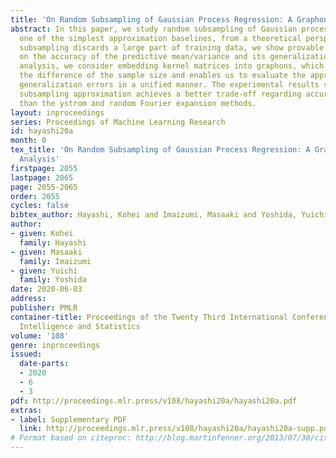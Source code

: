 ```yaml
---
title: 'On Random Subsampling of Gaussian Process Regression: A Graphon-Based Analysis'
abstract: In this paper, we study random subsampling of Gaussian process regression,
  one of the simplest approximation baselines, from a theoretical perspective. Although
  subsampling discards a large part of training data, we show provable guarantees
  on the accuracy of the predictive mean/variance and its generalization ability.For
  analysis, we consider embedding kernel matrices into graphons, which encapsulate
  the difference of the sample size and enables us to evaluate the approximation and
  generalization errors in a unified manner. The experimental results show that the
  subsampling approximation achieves a better trade-off regarding accuracy and runtime
  than the ystrom and random Fourier expansion methods.
layout: inproceedings
series: Proceedings of Machine Learning Research
id: hayashi20a
month: 0
tex_title: 'On Random Subsampling of Gaussian Process Regression: A Graphon-Based
  Analysis'
firstpage: 2055
lastpage: 2065
page: 2055-2065
order: 2055
cycles: false
bibtex_author: Hayashi, Kohei and Imaizumi, Masaaki and Yoshida, Yuichi
author:
- given: Kohei
  family: Hayashi
- given: Masaaki
  family: Imaizumi
- given: Yuichi
  family: Yoshida
date: 2020-06-03
address: 
publisher: PMLR
container-title: Proceedings of the Twenty Third International Conference on Artificial
  Intelligence and Statistics
volume: '108'
genre: inproceedings
issued:
  date-parts:
  - 2020
  - 6
  - 3
pdf: http://proceedings.mlr.press/v108/hayashi20a/hayashi20a.pdf
extras:
- label: Supplementary PDF
  link: http://proceedings.mlr.press/v108/hayashi20a/hayashi20a-supp.pdf
# Format based on citeproc: http://blog.martinfenner.org/2013/07/30/citeproc-yaml-for-bibliographies/
---
```

